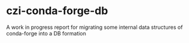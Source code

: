 # czi-conda-forge-db
A work in progress report for migrating some internal data structures of conda-forge into a DB formation
